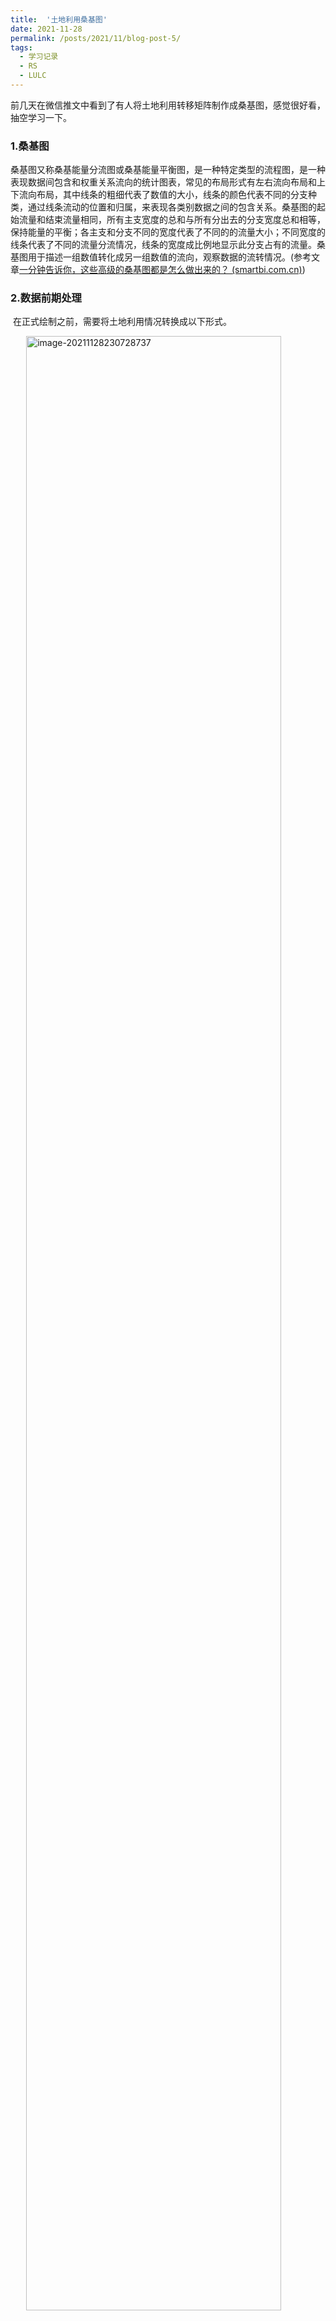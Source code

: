 ```yaml
---
title:  '土地利用桑基图'
date: 2021-11-28
permalink: /posts/2021/11/blog-post-5/
tags:
  - 学习记录
  - RS
  - LULC
---
```


<style>
    img{
        width:90%;
        padding-left:5%
    }
</style>


​	前几天在微信推文中看到了有人将土地利用转移矩阵制作成桑基图，感觉很好看，抽空学习一下。

### 1.桑基图

​		桑基图又称桑基能量分流图或桑基能量平衡图，是一种特定类型的流程图，是一种表现数据间包含和权重关系流向的统计图表，常见的布局形式有左右流向布局和上下流向布局，其中线条的粗细代表了数值的大小，线条的颜色代表不同的分支种类，通过线条流动的位置和归属，来表现各类别数据之间的包含关系。
​		桑基图的起始流量和结束流量相同，所有主支宽度的总和与所有分出去的分支宽度总和相等，保持能量的平衡；各主支和分支不同的宽度代表了不同的的流量大小；不同宽度的线条代表了不同的流量分流情况，线条的宽度成比例地显示此分支占有的流量。 
​		桑基图用于描述一组数值转化成另一组数值的流向，观察数据的流转情况。(参考文章[一分钟告诉你，这些高级的桑基图都是怎么做出来的？ (smartbi.com.cn)](https://www.smartbi.com.cn/index/news_cont/nid/2405.html#:~:text=桑基图又称桑基能,之间的包含关系。))

### 2.数据前期处理

​		在正式绘制之前，需要将土地利用情况转换成以下形式。

![image-20211128230728737](https://raw.githubusercontent.com/hooooon174/image-store/master/PicGo/2022-09-24/aff696b12765e6a22346637018fd18b1--ecd9--image-20211128230728737-1664004610569-2.png)



​		如上图，数据第二行表示2014年为耕地，2017年为建设用地，2020年为耕地的区域，Count值为该类型像素的数目。具体操作如下：

​		首先在Arcgis中加载土地利用数据，实验课程中我的研究区土地利用类型较少(我也懒得分太多)，数据中像素值为1表示耕地，2表示建设用地，3表示水体。一共三期数据，为2014年、2017年、2020年。

![image-20211128231300934](https://raw.githubusercontent.com/hooooon174/image-store/master/PicGo/2022-09-24/a1340bef15a452b59e646a1be6f1b68f--a937--image-20211128231300934.png)

​		我们需要以某种方式得到某个像素的三年变化情况，我选用的方法为在栅格计算器中输入以下公式:	"class_2014" * 100 + "class_2017" * 10 + "class_2020"，其中class_2014表示2014年土地利用数据。得到图像如下。
![image-20211128231718467](https://raw.githubusercontent.com/hooooon174/image-store/master/PicGo/2022-09-24/dc9d0643442837a750556e30e62e1dd0--b90b--image-20211128231718467-1664004669896-6.png)

​		其中，像元值121的表示该像素区域2014年为耕地，2017年为建设用地，2020年为水体，依次类推。Count表示此类像素总数。经过处理后得到上面excel中的表格。如果想要用面积表示，可以将栅格图像转为矢量，然后使用计算几何工具计算面积后导出表。像这种三年，一共三种土地利用类型的数据，可以直接用这种方式出图，可以直观的反映某区域三期的变化情况。
​		接上文，将栅格数据的属性表导出，处理后得到下图，处理方式可以用pandas编写代码，也可以使用excel处理。因为我的数据量较小，选择了人工输入- -。处理后结果应为下图。
![image-20211128232439363](https://raw.githubusercontent.com/hooooon174/image-store/master/PicGo/2022-09-24/0fed4ff83dae897e24c77e0be2b1eb28--2d0b--image-20211128232439363.png)



### 3.桑基图的绘制

​		使用pyton进行桑基图的绘制。需要安装的库为pyecharts。
​		首先打开jupyter lab，新建.ipynb文件，导入所需的库。

```python
from pyecharts import options as opts
from pyecharts.charts import Sankey
import pandas as pd
```

​		随后加载数据并查看，需要提的是如果表格中有中文字段，需要添加encoding=‘gbk’，保证数据被正确读取。

```python
df=pd.read_csv(r'D:\College\3.1\gis_jiance\test1\sangji.csv',encoding='gbk')
df.head()
```


![image-20211128232929298](https://raw.githubusercontent.com/hooooon174/image-store/master/PicGo/2022-09-24/48d663adc149a5c0ff6277296e0b5c59--99f2--image-20211128232929298.png)

​		Sankey绘图需要两个数据，一个为结点nodes，另一个为连接linkes。首先生成结点，使用字典存储。

```python
nodes=[]
for i in range(3):
    values=df.iloc[:,i].unique()
    for value in values:
        #print(value)
        dic={}
        dic['name']=value
        nodes.append(dic)
print(nodes)
```

![image-20211128233153004-1663947927936](https://raw.githubusercontent.com/hooooon174/image-store/master/PicGo/2022-09-24/9a68d83fae0f34332e4de3bcecf81517--cdc9--image-20211128233153004-1663947927936.png)

​		接下来生成links，需要起点、终点和具体数值。即source，target，value。

```python
f1=df.groupby(['2014','2017'])['Count'].sum().reset_index()
f2=df.groupby(['2017','2020'])['Count'].sum().reset_index()
f1.columns=['source','target','value']
f2.columns=['source','target','value']
result=pd.concat([f1,f2])
result.head()
```

​	

![image-20211128233825897-1663948001117](https://raw.githubusercontent.com/hooooon174/image-store/master/PicGo/2022-09-24/64bbf94f51edd55599842d4006139b0a--00fd--image-20211128233825897-1663948001117.png)

​		以字典方式存储连接线。

```python
linkes=[]
for i in result.values:
    dic={}
    dic['source']=i[0]
    dic['target']=i[1]
    dic['value']=i[2]
    linkes.append(dic)
linkes
```

​		生成结果如下。
![image-20211128234032178](https://raw.githubusercontent.com/hooooon174/image-store/master/PicGo/2022-09-24/84eced73826ce702a0bd7b1f5cb74e3f--c784--image-20211128234032178.png)

​		接下来进行绘制。

```python
from pyecharts.charts import Sankey
from pyecharts import options as opts
 
 
pic = (
    Sankey()
    .add('',
         nodes,
         linkes,
         linestyle_opt=opts.LineStyleOpts(opacity = 0.3, curve = 0.5, color = 'source'),
         label_opts=opts.LabelOpts(position = 'right'),
         node_gap = 30,
    )
    .set_global_opts(title_opts=opts.TitleOpts(title = ''))
) 
pic.render('2014_2017_2020.html')
```

​		有关桑基图的参数说明可以查看官方文档，很友好：[基本图表 - pyecharts - A Python Echarts Plotting Library built with love.](https://pyecharts.org/#/zh-cn/basic_charts?id=sankey：桑基图)
​		打开生成的html网页如下，鼠标移动到相应位置可显示该变化类型以及对应的数值。


![image-20211128234311046-1663948049448](https://raw.githubusercontent.com/hooooon174/image-store/master/PicGo/2022-09-24/470b20f5c068454d5a3673923005a113--74fe--image-20211128234311046-1663948049448.png)

​		参考博客:[(15条消息) 基于Python 利用桑基图（Sankeydiagram）表示转移矩阵（土地利用）_我是菜鸡我不敢睡的博客-CSDN博客](https://blog.csdn.net/qq_33657870/article/details/109750479)

​		全部代码:

```python
from pyecharts import options as opts
from pyecharts.charts import Sankey
import pandas as pd
df=pd.read_csv(r'D:\College\3.1\gis_jiance\test1\sangji.csv',encoding='gbk')


#nodes
nodes=[]
for i in range(3):
    values=df.iloc[:,i].unique()
    for value in values:
        #print(value)
        dic={}
        dic['name']=value
        nodes.append(dic)

#linkes  
f1=df.groupby(['2014','2017'])['Count'].sum().reset_index()
f2=df.groupby(['2017','2020'])['Count'].sum().reset_index()
f1.columns=['source','target','value']
f2.columns=['source','target','value']
result=pd.concat([f1,f2])
linkes=[]
for i in result.values:
    dic={}
    dic['source']=i[0]
    dic['target']=i[1]
    dic['value']=i[2]
    linkes.append(dic)
    
#绘制    
from pyecharts.charts import Sankey
from pyecharts import options as opts
pic = (
    Sankey()
    .add('',
         nodes,
         linkes,
         linestyle_opt=opts.LineStyleOpts(opacity = 0.3, curve = 0.5, color = 'source'),
         label_opts=opts.LabelOpts(position = 'right'),
         node_gap = 30,
    )
    .set_global_opts(title_opts=opts.TitleOpts(title = ''))
)

#保存
pic.render('2014_2017_2020.html')
```

